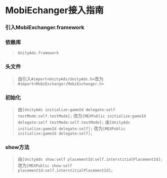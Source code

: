 # MobiEchanger接入指南

### 引入MobiExchanger.framework

### 依赖库
> `UnityAds.framework`


### 头文件
> 由引入`#import<UnityAds/UnityAds.h>`改为`#import<MobiExchanger/MobiExchanger.h>`

### 初始化
> 由`[UnityAds initialize:gameId delegate:self testMode:self.testMode];`
> 改为`[MEXPublic initialize:gameId delegate:self testMode:self.testMode];`
> 由`[UnityAds initialize:gameId delegate:self];`
> 改为`[MEXPublic initialize:gameId delegate:self];`

### show方法
> 由`[UnityAds show:self placementId:self.interstitialPlacementId];`
> 改为`[MEXPublic show:self placementId:self.interstitialPlacementId];`
